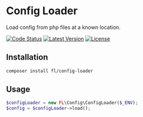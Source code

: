 # Config Loader

Load config from php files at a known location.

[![Code Status](https://img.shields.io/scrutinizer/g/FactorLead/config-loader.svg)](https://scrutinizer-ci.com/g/FactorLead/config-loader/build-status/master)
[![Latest Version](https://img.shields.io/packagist/v/fl/config-loader.svg)](https://packagist.org/packages/fl/config-loader)
[![License](https://img.shields.io/packagist/l/fl/config-loader.svg)](https://packagist.org/packages/fl/config-loader)

## Installation

```bash
composer install fl/config-loader
```

## Usage

```php
$configLoader = new FL\Config\ConfigLoader($_ENV);
$config = $configLoader->load();
```
